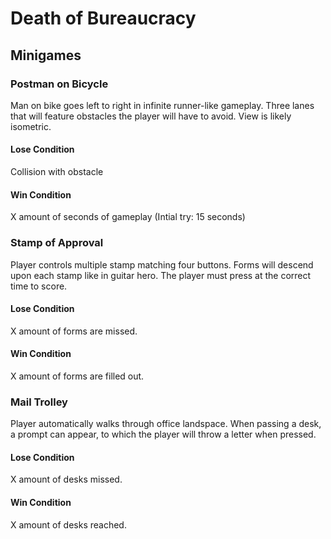 # Death of Bureaucracy

## Minigames

### Postman on Bicycle

Man on bike goes left to right in infinite runner-like gameplay. Three lanes that will feature obstacles the player will have to avoid. View is likely isometric.

#### Lose Condition

Collision with obstacle

#### Win Condition

X amount of seconds of gameplay (Intial try: 15 seconds)

### Stamp of Approval

Player controls multiple stamp matching four buttons. Forms will descend upon each stamp like in guitar hero. The player must press at the correct time to score.

#### Lose Condition

X amount of forms are missed.

#### Win Condition

X amount of forms are filled out.

### Mail Trolley

Player automatically walks through office landspace. When passing a desk, a prompt can appear, to which the player will throw a letter when pressed.

#### Lose Condition

X amount of desks missed.

#### Win Condition

X amount of desks reached.
